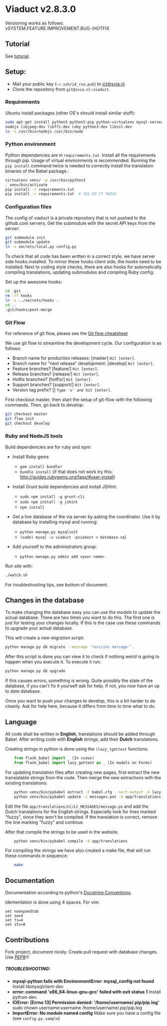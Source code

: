 # Viaduct v2.8.3.0
Versioning works as follows: vSYSTEM.FEATURE.IMPROVEMENT.BUG-/HOTFIX

## Tutorial
See [tutorial](TUTORIAL.md).

## Setup:
 - Mail your public key (`~/.ssh/id_rsa.pub`) to [ict@svia.nl](ict@svia.nl).
 - Clone the repository from `git@svia.nl:viaduct`.

### Requirements
Ubuntu install packages (other OS's should install similar stuff):
```bash
sudo apt-get install python3 python3-pip python-virtualenv mysql-server git-flow npm \
nodejs libjpeg-dev libffi-dev ruby python3-dev libssl-dev
ln -s /usr/bin/nodejs /usr/bin/node
```
### Python environment

Python dependencies are in `requirements.txt`. Install all the requirements
through pip. Usage of virtual environments is recommended. Running the `pip
install` command twice is needed to correctly install the translation binaries
of the Babel package.:

```bash
virtualenv venv/ -p /usr/bin/python3
. venv/bin/activate
pip install -r requirements.txt
pip install -r requirements.txt  # YES DO IT TWICE
```

### Configuration files
The config of viaduct is a private repository that is not pushed to the
github.com servers. Get the submodule with the secret API keys from the server:
```bash
git submodule init
git submodule update
ln -s secrets/local.py config.py
```

To check that all code has been written in a correct style, we have server side
hooks installed. To mirror these hooks client side, the hooks need to be
installed. Next to coding style checks, there are also hooks for automatically
compiling translations, updating submodules and compiling Ruby config.

Set up the awesome hooks:
```bash
cd .git
rm -rf hooks
ln -s ../secrets/hooks .
cd ..
.git/hooks/post-merge
```

### Git Flow

For reference of git flow, please see the [Git flow
cheatsheet](http://danielkummer.github.io/git-flow-cheatsheet/)

We use git flow to streamline the development cycle. Our configuration is as
follows:
 - Branch name for production releases: [master] `Hit [enter]`.
 - Branch name for "next release" development: [develop] `Hit [enter]`.
 - Feature branches? [feature/] `Hit [enter]`.
 - Release branches? [release/] `Hit [enter]`.
 - Hotfix branches? [hotfix/] `Hit [enter]`.
 - Support branches? [support/] `Hit [enter]`.
 - Version tag prefix? [] `Type 'v' and hit [enter]`.

First checkout master, then start the setup of git-flow with the following
commands. Then, go back to develop:
```bash
git checkout master
git flow init
git checkout develop
```

### Ruby and NodeJS tools
Build dependencies are for ruby and npm:
* Install Ruby gems
    - `gem install bundler`
    - `bundle install` (if that does not work try this:
      http://guides.rubygems.org/faqs/#user-install)

* Install Grunt build dependencies and install JSHint:
    - `sudo npm install -g grunt-cli`
    - `sudo npm install -g jshint`
    - `npm install`

* Get a live database of the via server by asking the coordinator.
Use it by database by installing mysql and running:
    - `python manage.py mysqlinit`
    - `(sudo) mysql -u viaduct -pviaduct < database.sql`

* Add yourself to the administrators group:
   - `python manage.py admin add <your name>`

Run site with:

```bash
./watch.sh
```

For troubleshooting tips, see bottom of document.

## Changes in the database
To make changing the database easy you can use the models to update the actual
database. There are two times you want to do this. The first one is just for
testing your changes locally.
If this is the case use these commands to upgrade your actual database.

This will create a new migration script:

```bash
python manage.py db migrate --message 'revision message'`.
```

After this script is done you can view it to check if nothing weird is
going to happen when you execute it. To execute it run:

```bash
python manage.py db upgrade
```

If this causes errors, something is wrong. Quite possibly the state of the
database, if you can't fix it yourself ask for help.  If not, you now have an up
to date database.

Once you want to push your changes to develop, this is a bit harder to do
cleanly. Ask for help here, because it differs from time to time what to do.


## Language
All code shall be written in **English**, translations should be added through
Babel. After writing code with **English** strings, add their **Dutch**
translations.

Creating strings in python is done using the `(lazy_)gettext` functions.

```python
    from flask_babel import _ (In views)
    from flask_babel import lazy_gettext as _ (In models en Forms)
```

For updating translation files after creating new pages, first extract the new
translatable strings from the code. Then merge the new extractions with the
existing translations:

```bash
    python venv/bin/pybabel extract -F babel.cfg --sort-output -k lazy_gettext -o messages.pot .
    python venv/bin/pybabel update -i messages.pot -d app/translations
```

Edit the file `app/translations/nl/LC_MESSAGES/message.po` and add the Dutch
translations for the English strings. Especially look for lines marked "fuzzy",
since they won't be compiled. If the translation is correct, remove the line
marking "fuzzy" and continue.

After that compile the strings to be used
in the website.
```bash
    python venv/bin/pybabel compile -d app/translations
```

For compiling the strings we have also created a make file, that will run these
commands in sequence:

```bash
    make
```

## Documentation
Documentation according to python's [Docstring Conventions](http://www.python.org/dev/peps/pep-0257/).

Idententation is done using 4 spaces. For vim:

```vim
set noexpandtab
set sw=4
set ts=4
set sts=0
```

## Contributions
Fork project, document nicely. Create pull request with database changes.
Use [PEP8](http://www.python.org/dev/peps/pep-0008/)!!!

##### TROUBLESHOOTING:
- **mysql-python fails with EnvironmentError: mysql_config not found**
Install libmysqlclient-dev
- **error: command 'x86_64-linux-gnu-gcc' failed with exit status 1**
Install python-dev.
- **IOError: [Errno 13] Permission denied: '/home/username/.pip/pip.log'**
sudo chown username:username /home/username/.pip/pip.log
- **ImportError: No module named config** Make sure you have a config file (see `config.py.sample`)
